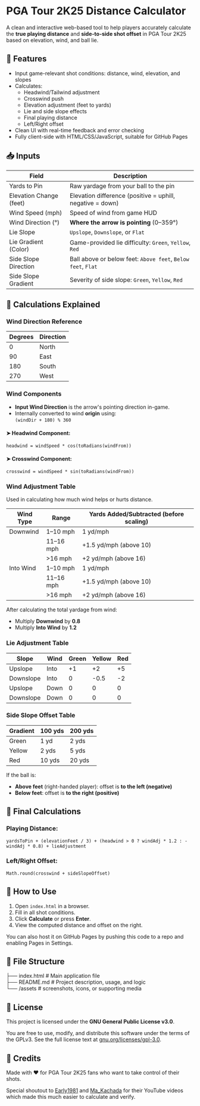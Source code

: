 # PGA Tour 2K25 Distance Calculator

A clean and interactive web-based tool to help players accurately calculate the **true playing distance** and **side-to-side shot offset** in PGA Tour 2K25 based on elevation, wind, and ball lie.

## 🎯 Features

- Input game-relevant shot conditions: distance, wind, elevation, and slopes
- Calculates:
  - Headwind/Tailwind adjustment
  - Crosswind push
  - Elevation adjustment (feet to yards)
  - Lie and side slope effects
  - Final playing distance
  - Left/Right offset
- Clean UI with real-time feedback and error checking
- Fully client-side with HTML/CSS/JavaScript, suitable for GitHub Pages

## 📥 Inputs

| Field                    | Description                                              |
|-------------------------|----------------------------------------------------------|
| Yards to Pin            | Raw yardage from your ball to the pin                    |
| Elevation Change (feet) | Elevation difference (positive = uphill, negative = down)|
| Wind Speed (mph)        | Speed of wind from game HUD                              |
| Wind Direction (°)      | **Where the arrow is pointing** (0–359°)                 |
| Lie Slope               | `Upslope`, `Downslope`, or `Flat`                        |
| Lie Gradient (Color)    | Game-provided lie difficulty: `Green`, `Yellow`, `Red`   |
| Side Slope Direction    | Ball above or below feet: `Above feet`, `Below feet`, `Flat` |
| Side Slope Gradient     | Severity of side slope: `Green`, `Yellow`, `Red`         |

## 🧮 Calculations Explained

### Wind Direction Reference

| Degrees | Direction |
|---------|-----------|
| 0       | North     |
| 90      | East      |
| 180     | South     |
| 270     | West      |

### Wind Components

- **Input Wind Direction** is the arrow's pointing direction in-game.
- Internally converted to wind **origin** using:  
  `(windDir + 180) % 360`

#### ➤ Headwind Component:
`headwind = windSpeed * cos(toRadians(windFrom))`

#### ➤ Crosswind Component:
`crosswind = windSpeed * sin(toRadians(windFrom))`

### Wind Adjustment Table

Used in calculating how much wind helps or hurts distance.

| Wind Type   | Range        | Yards Added/Subtracted (before scaling) |
|-------------|--------------|------------------------------------------|
| Downwind    | 1–10 mph     | 1 yd/mph                                 |
|             | 11–16 mph    | +1.5 yd/mph (above 10)                   |
|             | >16 mph      | +2 yd/mph (above 16)                     |
| Into Wind   | 1–10 mph     | 1 yd/mph                                 |
|             | 11–16 mph    | +1.5 yd/mph (above 10)                   |
|             | >16 mph      | +2 yd/mph (above 16)                     |

After calculating the total yardage from wind:

- Multiply **Downwind** by **0.8**
- Multiply **Into Wind** by **1.2**

### Lie Adjustment Table

| Slope     | Wind | Green | Yellow | Red  |
|-----------|------|--------|--------|------|
| Upslope   | Into | +1     | +2     | +5   |
| Downslope | Into | 0      | -0.5   | -2   |
| Upslope   | Down | 0      | 0      | 0    |
| Downslope | Down | 0      | 0      | 0    |

### Side Slope Offset Table

| Gradient | 100 yds | 200 yds |
|----------|---------|---------|
| Green    | 1 yd    | 2 yds   |
| Yellow   | 2 yds   | 5 yds   |
| Red      | 10 yds  | 20 yds  |

If the ball is:
- **Above feet** (right-handed player): offset is **to the left (negative)**
- **Below feet**: offset is **to the right (positive)**

## 🧾 Final Calculations

### Playing Distance:
`yardsToPin + (elevationFeet / 3) + (headwind > 0 ? windAdj * 1.2 : -windAdj * 0.8) + lieAdjustment`

### Left/Right Offset:
`Math.round(crosswind + sideSlopeOffset)`

## 🚀 How to Use

1. Open `index.html` in a browser.
2. Fill in all shot conditions.
3. Click **Calculate** or press **Enter**.
4. View the computed distance and offset on the right.

You can also host it on GitHub Pages by pushing this code to a repo and enabling Pages in Settings.

## 📁 File Structure

├── index.html # Main application file <br>
├── README.md # Project description, usage, and logic <br>
└── /assets # screenshots, icons, or supporting media

## 📘 License

This project is licensed under the **GNU General Public License v3.0**.

You are free to use, modify, and distribute this software under the terms of the GPLv3. See the full license text at [gnu.org/licenses/gpl-3.0](https://www.gnu.org/licenses/gpl-3.0.html).


## 🙌 Credits

Made with ❤️ for PGA Tour 2K25 fans who want to take control of their shots.

Special shoutout to [Early1981](https://www.youtube.com/watch?v=neM23bmX3f8&t=1s) and [Ma_Kachada](https://www.youtube.com/watch?v=MTUrDbW_5DA&t=5s) for their YouTube videos which made this much easier to calculate and verify.
